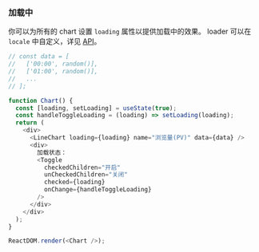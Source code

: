 ### 加载中

你可以为所有的 chart 设置 `loading` 属性以提供加载中的效果。 loader 可以在 `locale` 中自定义，详见 [API](#%3CECharts%3E)。

<!--start-code-->

```js
// const data = [
//   ['00:00', random()],
//   ['01:00', random()],
//   ...
// ];

function Chart() {
  const [loading, setLoading] = useState(true);
  const handleToggleLoading = (loading) => setLoading(loading);
  return (
    <div>
      <LineChart loading={loading} name="浏览量(PV)" data={data} />
      <div>
        加载状态：
        <Toggle
          checkedChildren="开启"
          unCheckedChildren="关闭"
          checked={loading}
          onChange={handleToggleLoading}
        />
      </div>
    </div>
  );
}

ReactDOM.render(<Chart />);
```

<!--end-code-->
